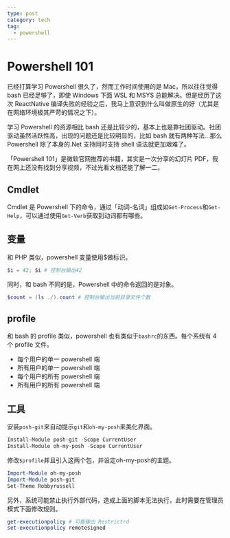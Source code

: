 ```yaml
---
type: post
category: tech
tag:
  - powershell
---
```


# Powershell 101

已经打算学习 Powershell 很久了，然而工作时间使用的是 Mac，所以往往觉得 bash 已经足够了，即使 Windows 下面 WSL 和 MSYS 总能解决。但是经历了这次 ReactNative 编译失败的经验之后，我马上意识到什么叫做原生的好（尤其是在网络环境极其严苛的情况之下）。

学习 Powershell 的资源相比 bash 还是比较少的，基本上也是靠社团驱动。社团驱动虽然活跃性高，出现的问题还是比较明显的，比如 bash 就有两种写法...那么 Powershell 除了本身的.Net 支持同时支持 shell 语法就更加艰难了。

「Powershell 101」是微软官网推荐的书籍，其实是一次分享的幻灯片 PDF，我在网上还没有找到分享视频，不过光看文档还能了解一二。

## Cmdlet

Cmdlet 是 Powershell 下的命令，通过「动词-名词」组成如`Get-Process`和`Get-Help`，可以通过使用`Get-Verb`获取到动词都有哪些。

## 变量

和 PHP 类似，powershell 变量使用\$做标识。

```powershell
$i = 42; $i # 控制台输出42
```

同时，和 bash 不同的是，Powershell 中的命令返回的是对象。

```powershell
$count = (ls ./).count # 控制台输出当前目录文件个数
```

## profile

和 bash 的 profile 类似，powershell 也有类似于`bashrc`的东西。每个系统有 4 个 profile 文件。

- 每个用户的单一 powershell 端
- 所有用户的单一 powershell 端
- 每个用户的所有 powershell 端
- 所有用户的所有 powershell 端

## 工具

安装`posh-git`来自动提示`git`和`oh-my-posh`来美化界面。

```powershell
Install-Module posh-git -Scope CurrentUser
Install-Module oh-my-posh -Scope CurrentUser
```

修改`$profile`并且引入这两个包，并设定oh-my-posh的主题。

```powershell
Import-Module oh-my-posh
Import-Module posh-git
Set-Theme Robbyrussell
```

另外，系统可能禁止执行外部代码，造成上面的脚本无法执行，此时需要在管理员模式下面修改规则。

```powershell
get-executionpolicy # 可能输出 Restrictrd
set-executionpolicy remotesigned
```


